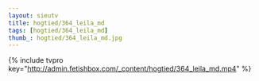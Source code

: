```yaml
--- 
layout: sieutv
title: hogtied/364_leila_md
tags: [hogtied/364_leila_md]
thumb_: hogtied/364_leila_md.jpg
---
```

{% include tvpro key="http://admin.fetishbox.com/_content/hogtied/364_leila_md.mp4" %} 
